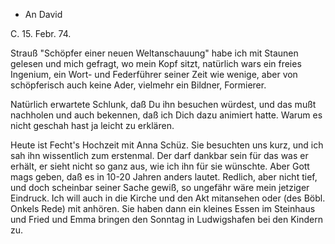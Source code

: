 + An David

 C. 15. Febr. 74.

Strauß "Schöpfer einer neuen Weltanschauung" habe ich mit Staunen gelesen und mich gefragt, wo mein Kopf sitzt, natürlich wars ein freies Ingenium, ein Wort- und Federführer seiner Zeit wie wenige, aber von schöpferisch auch keine Ader, vielmehr ein Bildner, Formierer.

Natürlich erwartete Schlunk, daß Du ihn besuchen würdest, und das mußt nachholen und auch bekennen, daß ich Dich dazu animiert hatte. Warum es nicht geschah hast ja leicht zu erklären.

Heute ist Fecht's Hochzeit mit Anna Schüz. Sie besuchten uns kurz, und ich sah ihn wissentlich zum erstenmal. Der darf dankbar sein für das was er erhält, er sieht nicht so ganz aus, wie ich ihn für sie wünschte. Aber Gott mags geben, daß es in 10-20 Jahren anders lautet. Redlich, aber nicht tief, und doch scheinbar seiner Sache gewiß, so ungefähr wäre mein jetziger Eindruck. Ich will auch in die Kirche und den Akt mitansehen oder (des Böbl. Onkels Rede) mit anhören. Sie haben dann ein kleines Essen im Steinhaus und Fried und Emma bringen den Sonntag in Ludwigshafen bei den Kindern zu. 